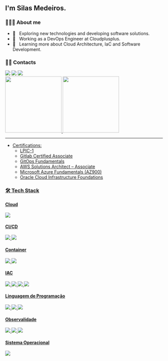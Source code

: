 <h2>I'm Silas Medeiros.</h2>

<h3> 👨🏻‍💻 About me</h3>

- 🤔 &nbsp; Exploring new technologies and developing software solutions.
- 💼 &nbsp; Working as a DevOps Engineer at Cloudplusplus.
- 🌱 &nbsp; Learning more about Cloud Architecture, IaC and Software Development.


<h3> 🤝🏻 Contacts </h3>

  <div> 
  <a href = "mailto:silastiagoo@gmail.com"><img src="https://img.shields.io/badge/-Gmail-c14438?style=for-the-badge&logo=Gmail&logoColor=white" target="_blank"></a>
  <a href="https://telegram.me/Silas_Tiago" target="_blank"><img src="https://img.shields.io/badge/-Telegram-1ca0f1?style=for-the-badge&labelColor=1ca0f1&logo=telegram&logoColor=white&link=https://telegram.me/Silas_Tiago" target="_blank"></a> 
  <a href="https://www.linkedin.com/in/silas-tiago-de-mederos-b979a130/" target="_blank"><img src="https://img.shields.io/badge/-LinkedIn-blue?style=for-the-badge&logo=Linkedin&logoColor=white&link=https://www.linkedin.com/in/silas-tiago-de-mederos-b979a130/" target="_blank"></a> 
</div>

<div>
  <a href="https://github.com/silastiago">
  <img height="180em" src="https://github-readme-stats.vercel.app/api?username=silastiago&show_icons=true&theme=default&include_all_commits=true&count_private=true"/>
  <img height="180em" src="https://github-readme-stats.vercel.app/api/top-langs/?username=silastiago&layout=compact&langs_count=7&theme=default"/>
</div>

---

- Certifications:
  - LPIC-1
  - Gitlab Certified Associate
  - GitOps Fundamentals
  - AWS Solutions Architect – Associate
  - Microsoft Azure Fundamentals (AZ900)
  - Oracle Cloud Infrastructure Foundations

<h3>🛠 Tech Stack</h3>

<h4> Cloud</h4>
  <div>
  <img src="https://img.shields.io/badge/-AWS-black?style=for-the-badge&logo=amazon-aws&logoColor=FF9900">
  </div>

<h4> CI/CD</h4>
  <div>
  <img src="https://img.shields.io/badge/-GitLab-eeeded?style=for-the-badge&logo=gitlab&logoColor=white">
  <img src="https://img.shields.io/badge/-Jenkins-eeeded?style=for-the-badge&logo=jenkins&logoColor=white">
  </div>

<h4> Container</h4>
  <div>
  <img src="https://img.shields.io/badge/-Docker-46a2f1?style=for-the-badge&logo=docker&logoColor=white">
  <img src="https://img.shields.io/badge/-Kubernetes-blue?style=for-the-badge&logo=kubernetes&logoColor=black">
  </div>

<h4> IAC</h4>
  <div>
  <img src="https://img.shields.io/badge/-Ansible-grey?style=for-the-badge&logo=ansible&logoColor=white">
  <img src="https://img.shields.io/badge/-Terraform-306998?style=for-the-badge&logo=terraform&logoColor=white">
  <img src="https://img.shields.io/badge/-Shell%20Script-black?style=for-the-badge&logo=shell&logoColor=white">
  <img src="https://img.shields.io/badge/-Helm-306998?style=for-the-badge&logo=helm&logoColor=white">
  </div>

<h4> Linguagem de Programação</h4>
  <div>
  <img src="https://img.shields.io/badge/-Java-red?style=for-the-badge&logo=java&logoColor=black">
  <img src="https://img.shields.io/badge/-Python-306998?style=for-the-badge&logo=python&logoColor=white">
  <img src="https://img.shields.io/badge/-PHP-306998?style=for-the-badge&logo=php&logoColor=white">
  </div>

<h4> Observalidade</h4>
  <div>
  <img src="https://img.shields.io/badge/-Grafana-yellow?style=for-the-badge&logo=grafana&logoColor=white">
  <img src="https://img.shields.io/badge/-Prometheus-orange?style=for-the-badge&logo=prometheus&logoColor=white">
  <img src="https://img.shields.io/badge/-Zabbix-red?style=for-the-badge&logo=zabbix&logoColor=white">
  </div>

<h4> Sistema Operacional</h4>
  <div>
  <img src="https://img.shields.io/badge/-Linux-16C60C?style=for-the-badge&logo=linux&logoColor=white">
  </div>
